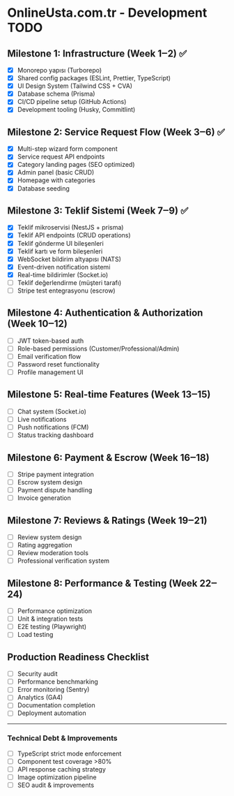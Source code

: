 # OnlineUsta.com.tr - Development TODO

## Milestone 1: Infrastructure (Week 1‒2) ✅ 
- [x] Monorepo yapısı (Turborepo)
- [x] Shared config packages (ESLint, Prettier, TypeScript)
- [x] UI Design System (Tailwind CSS + CVA)
- [x] Database schema (Prisma)
- [x] CI/CD pipeline setup (GitHub Actions)
- [x] Development tooling (Husky, Commitlint)

## Milestone 2: Service Request Flow (Week 3‒6) ✅
- [x] Multi-step wizard form component
- [x] Service request API endpoints
- [x] Category landing pages (SEO optimized)
- [x] Admin panel (basic CRUD)
- [x] Homepage with categories
- [x] Database seeding

## Milestone 3: Teklif Sistemi (Week 7‒9) ✅
- [x] Teklif mikroservisi (NestJS + prisma)
- [x] Teklif API endpoints (CRUD operations)
- [x] Teklif gönderme UI bileşenleri
- [x] Teklif kartı ve form bileşenleri
- [x] WebSocket bildirim altyapısı (NATS)
- [x] Event-driven notification sistemi
- [x] Real-time bildirimler (Socket.io)
- [ ] Teklif değerlendirme (müşteri tarafı)
- [ ] Stripe test entegrasyonu (escrow)

## Milestone 4: Authentication & Authorization (Week 10‒12)
- [ ] JWT token-based auth
- [ ] Role-based permissions (Customer/Professional/Admin)
- [ ] Email verification flow
- [ ] Password reset functionality
- [ ] Profile management UI

## Milestone 5: Real-time Features (Week 13‒15)
- [ ] Chat system (Socket.io)
- [ ] Live notifications
- [ ] Push notifications (FCM)
- [ ] Status tracking dashboard

## Milestone 6: Payment & Escrow (Week 16‒18)
- [ ] Stripe payment integration
- [ ] Escrow system design
- [ ] Payment dispute handling
- [ ] Invoice generation

## Milestone 7: Reviews & Ratings (Week 19‒21)
- [ ] Review system design
- [ ] Rating aggregation
- [ ] Review moderation tools
- [ ] Professional verification system

## Milestone 8: Performance & Testing (Week 22‒24)
- [ ] Performance optimization
- [ ] Unit & integration tests
- [ ] E2E testing (Playwright)
- [ ] Load testing

## Production Readiness Checklist
- [ ] Security audit
- [ ] Performance benchmarking
- [ ] Error monitoring (Sentry)
- [ ] Analytics (GA4)
- [ ] Documentation completion
- [ ] Deployment automation

---

### Technical Debt & Improvements
- [ ] TypeScript strict mode enforcement
- [ ] Component test coverage >80%
- [ ] API response caching strategy
- [ ] Image optimization pipeline
- [ ] SEO audit & improvements 